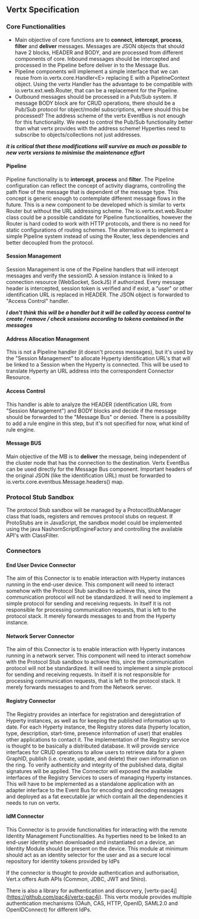 ## Vertx Specification


### Core Functionalities
* Main objective of core functions are to **connect**, **intercept**, **process**, **filter** and **deliver** messages. Messages are JSON objects that should have 2 blocks, HEADER and BODY, and are processed from different components of core.
Inbound messages should be intercepted and processed in the Pipeline before deliver in to the Message Bus.
* Pipeline components will implement a simple interface that we can reuse from io.vertx.core.Handler\<E> replacing E with a PipelineContext object. Using the vertx Handler<E> has the advantage to be compatible with io.vertx.ext.web.Router, that can be a replacement for the Pipeline.
* Outbound messages should be processed in a Pub/Sub system. If message BODY block are for CRUD operations, there should be a Pub/Sub protocol for object/model subscriptions, where should this be processed? The address scheme of the vertx EventBus is not enough for this functionality. We need to control the Pub/Sub functionality better than what vertx provides with the address scheme! Hyperties need to subscribe to objects/collections not just addresses.

***it is critical that these modifications will survive as much as possible to new vertx versions to minimise the maintenance effort***

#### Pipeline
Pipeline functionality is to **intercept**, **process** and **filter**. The Pipeline configuration can reflect the concept of activity diagrams, controlling the path flow of the message that is dependent of the message type. This concept is generic enough to contemplate different message flows in the future.
This is a new component to be developed which is similar to vertx Router but without the URL addressing scheme. The io.vertx.ext.web.Router class could be a possible candidate for Pipeline functionalities, however the Router is hard coded to work with HTTP protocols, and there is no need for static configurations of routing schemes. The alternative is to implement a simple Pipeline system instead of using the Router, less dependencies and better decoupled from the protocol.

#### Session Management
Session Management is one of the Pipeline handlers that will intercept messages and verify the sessionID. A session instance is linked to a connection resource (WebSocket, SockJS) if authorized. Every message header is intercepted, session token is verified and if exist, a "user" or other identification URL is replaced in HEADER. The JSON object is forwarded to "Access Control" handler.

***I don't think this will be a handler but it will be called by access control to create / remove / check sessions according to tokens contained in the messages***

#### Address Allocation Management
This is not a Pipeline handler (it doesn't process messages), but it's used by the "Session Management" to allocate Hyperty identification URL's that will be linked to a Session when the Hyperty is connected. This will be used to translate Hyperty an URL address into the correspondent Connector Resource.

#### Access Control
This handler is able to analyze the HEADER (identification URL from "Session Management") and BODY blocks and decide if the message should be forwarded to the "Message Bus" or denied. There is a possibility to add a rule engine in this step, but it's not specified for now, what kind of rule engine.

#### Message BUS
Main objective of the MB is to **deliver** the message, being independent of the cluster node that has the connection to the destination. Vertx EventBus can be used directly for the Message Bus component. Important headers of the original JSON (like the identification URL) must be forwarded to io.vertx.core.eventbus.Message.headers() map.

### Protocol Stub Sandbox

The protocol Stub sandbox will be managed by a ProtocolStubManager class that loads, registers and removes protocol stubs on request. If ProtoStubs are in JavaScript, the sandbox model could be implemented using the java NashornScriptEngineFactory and controlling the available API's with ClassFilter.

### Connectors

#### End User Device Connector
The aim of this Connector is to enable interaction with Hyperty instances running in the end-user device. This component will need to interact somehow with the Protocol Stub sandbox to achieve this, since the communication protocol will not be standardized. It will need to implement a simple protocol for sending and receiving requests. In itself it is not responsible for processing communication requests, that is left to the protocol stack. It merely forwards messages to and from the Hyperty instance. 

#### Network Server Connector
The aim of this Connector is to enable interaction with Hyperty instances running in a network server. This component will need to interact somehow with the Protocol Stub sandbox to achieve this, since the communication protocol will not be standardized. It will need to implement a simple protocol for sending and receiving requests. In itself it is not responsible for processing communication requests, that is left to the protocol stack. It merely forwards messages to and from the Network server.

#### Registry Connector
The Registry provides an interface for registration and deregistration of Hyperty instances, as well as for keeping the published information up to date. For each Hyperty instance, the Registry stores data (hyperty location, type, description, start-time, presence information of user) that enables other applications to contact it. 
The implementation of the Registry service is thought to be basically a distributed database. It will provide service interfaces for CRUD operations to allow users to retrieve data for a given GraphID, publish (i.e. create, update, and delete) their own information on the ring. To verify authenticity and integrity of the published data, digital signatures will be applied. The Connector will exposed the available interfaces of the Registry Services to users of managing Hyperty instances. This will have to be implemented as a standalone application with an adapter interface to the Event Bus for encoding and decoding messages and deployed as a fat executable jar which contain all the dependencies it needs to run on vertx.   

#### IdM Connector
This Connector is to provide functionalities for interacting with the remote Identity Management Functionalities.
As hyperties need to be linked to an end-user identity when downloaded and instantiated on a device, an Identity Module should be present on the device. This module at minimum should act as an identity selector for the user and as a secure local repository for identity tokens provided by IdPs

If the connector is thought to provide authentication and authorisation, Vert.x offers Auth APIs (Common, JDBC, JWT and Shiro).

There is also a library for authentication and discorvery, [vertx-pac4j] (https://github.com/pac4j/vertx-pac4j). This vertx module provides multiple authentication mechanisms (OAuh, CAS, HTTP, OpenID, SAML2.0 and OpenIDConnect) for different IdPs.
